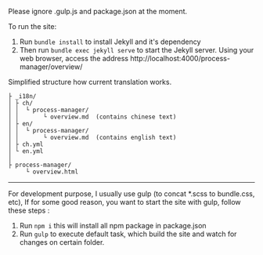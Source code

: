 Please ignore .gulp.js and package.json at the moment.

To run the site:
1. Run `bundle install` to install Jekyll and it's dependency
2. Then run `bundle exec jekyll serve` to start the Jekyll server. Using your web browser, access the address http://localhost:4000/process-manager/overview/

Simplified structure how current translation works.

```
├ _i18n/
│ ├ ch/
│ │  └ process-manager/
│ │       └ overview.md  (contains chinese text)
│ ├ en/
│ │  └ process-manager/
│ │       └ overview.md  (contains english text)
│ ├ ch.yml
│ └ en.yml
│
├ process-manager/
     └ overview.html
```
---
For development purpose, I usually use gulp (to concat *.scss to bundle.css, etc),
If for some good reason, you want to start the site with gulp, follow these steps :
1. Run `npm i` this will install all npm package in package.json
2. Run `gulp` to execute default task, which build the site and watch for changes on certain folder.